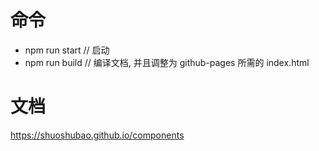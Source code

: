 # 命令

-   npm run start // 启动
-   npm run build // 编译文档, 并且调整为 github-pages 所需的 index.html


# 文档

https://shuoshubao.github.io/components
